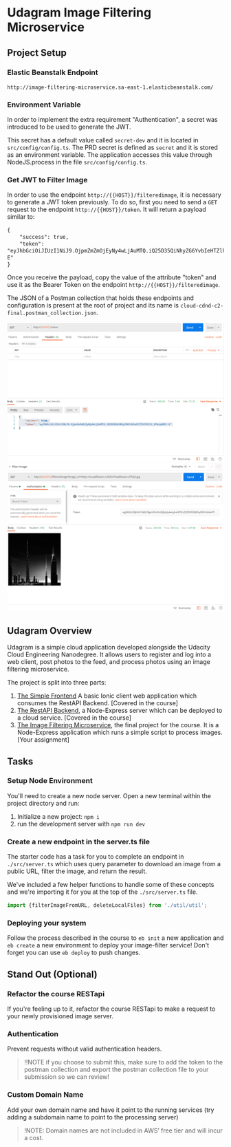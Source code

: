 # Udagram Image Filtering Microservice

## Project Setup

### Elastic Beanstalk Endpoint
```
http://image-filtering-microservice.sa-east-1.elasticbeanstalk.com/
```

### Environment Variable
In order to implement the extra requirement "Authentication", a secret was introduced to be used to generate the JWT.

This secret has a default value called `secret-dev` and it is located in `src/config/config.ts`. The PRD secret is defined as `secret` and it is stored as an environment variable. The application accesses this value through NodeJS.process in the file `src/config/config.ts`.

### Get JWT to Filter Image
In order to use the endpoint `http://{{HOST}}/filteredimage`, it is necessary to generate a JWT token previously. To do so, first you need to send a `GET` request to the endpoint `http://{{HOST}}/token`. It will return a payload similar to: 

```
{
    "success": true,
    "token": "eyJhbGciOiJIUzI1NiJ9.OjpmZmZmOjEyNy4wLjAuMTQ.iQ25D35QiNhyZG6YvbIeHTZlhVYX23J_4PeLp6DEY-E"
}
```

Once you receive the payload, copy the value of the attribute "token" and use it as the Bearer Token on the endpoint `http://{{HOST}}/filteredimage`.

The JSON of a Postman collection that holds these endpoints and configuration is present at the root of project and its name is `cloud-cdnd-c2-final.postman_collection.json`. 

![](resources/GET_TOKEN_POSTMAN.png)
![](resources/FILTERED_IMAGE_POSTMAN.png)

## Udagram Overview
Udagram is a simple cloud application developed alongside the Udacity Cloud Engineering Nanodegree. It allows users to register and log into a web client, post photos to the feed, and process photos using an image filtering microservice.

The project is split into three parts:
1. [The Simple Frontend](https://github.com/udacity/cloud-developer/tree/master/course-02/exercises/udacity-c2-frontend)
A basic Ionic client web application which consumes the RestAPI Backend. [Covered in the course]
2. [The RestAPI Backend](https://github.com/udacity/cloud-developer/tree/master/course-02/exercises/udacity-c2-restapi), a Node-Express server which can be deployed to a cloud service. [Covered in the course]
3. [The Image Filtering Microservice](https://github.com/udacity/cloud-developer/tree/master/course-02/project/image-filter-starter-code), the final project for the course. It is a Node-Express application which runs a simple script to process images. [Your assignment]

## Tasks

### Setup Node Environment

You'll need to create a new node server. Open a new terminal within the project directory and run:

1. Initialize a new project: `npm i`
2. run the development server with `npm run dev`

### Create a new endpoint in the server.ts file

The starter code has a task for you to complete an endpoint in `./src/server.ts` which uses query parameter to download an image from a public URL, filter the image, and return the result.

We've included a few helper functions to handle some of these concepts and we're importing it for you at the top of the `./src/server.ts`  file.

```typescript
import {filterImageFromURL, deleteLocalFiles} from './util/util';
```

### Deploying your system

Follow the process described in the course to `eb init` a new application and `eb create` a new environment to deploy your image-filter service! Don't forget you can use `eb deploy` to push changes.

## Stand Out (Optional)

### Refactor the course RESTapi

If you're feeling up to it, refactor the course RESTapi to make a request to your newly provisioned image server.

### Authentication

Prevent requests without valid authentication headers.
> !!NOTE if you choose to submit this, make sure to add the token to the postman collection and export the postman collection file to your submission so we can review!

### Custom Domain Name

Add your own domain name and have it point to the running services (try adding a subdomain name to point to the processing server)
> !NOTE: Domain names are not included in AWS’ free tier and will incur a cost.

